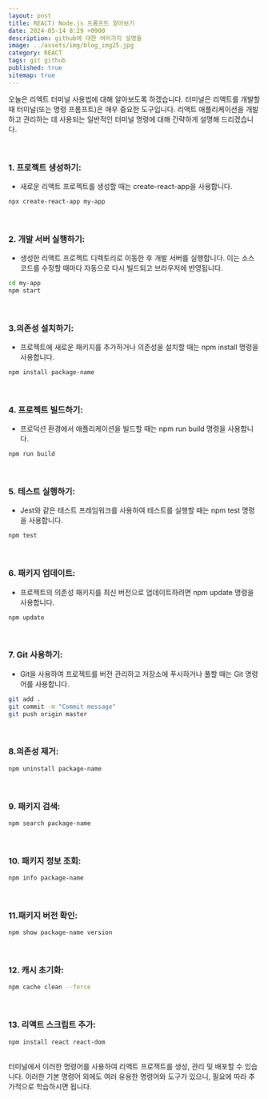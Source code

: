```yaml
---
layout: post
title: REACT) Node.js 프롬프트 알아보기
date: 2024-05-14 8:29 +0900
description: github에 대한 여러가지 설명들
image: ../assets/img/blog_img25.jpg
category: REACT
tags: git github
published: true
sitemap: true
---
```

오늘은 리엑트 터미널 사용법에 대해 알아보도록 하겠습니다. 터미널은 리액트를 개발할 때 터미널(또는 명령 프롬프트)은 매우 중요한 도구입니다. 리액트 애플리케이션을 개발하고 관리하는 데 사용되는 일반적인 터미널 명령에 대해 간략하게 설명해 드리겠습니다.   

<br>

### 1. 프로젝트 생성하기:
- 새로운 리액트 프로젝트를 생성할 때는 create-react-app을 사용합니다.

````bash
npx create-react-app my-app
````

<br>

### 2. 개발 서버 실행하기: 
- 생성한 리액트 프로젝트 디렉토리로 이동한 후 개발 서버를 실행합니다. 이는 소스 코드를 수정할 때마다 자동으로 다시 빌드되고 브라우저에 반영됩니다.


````bash
cd my-app
npm start
````

<br>

### 3.의존성 설치하기:
- 프로젝트에 새로운 패키지를 추가하거나 의존성을 설치할 때는 npm install 명령을 사용합니다.

````bash
npm install package-name
````

<br>

### 4. 프로젝트 빌드하기:
- 프로덕션 환경에서 애플리케이션을 빌드할 때는 npm run build 명령을 사용합니다.

````bash
npm run build
````

<br>

### 5. 테스트 실행하기:
- Jest와 같은 테스트 프레임워크를 사용하여 테스트를 실행할 때는 npm test 명령을 사용합니다.

````bash
npm test
````

<br>

### 6. 패키지 업데이트: 
- 프로젝트의 의존성 패키지를 최신 버전으로 업데이트하려면 npm update 명령을 사용합니다.

````bash
npm update
````

<br>

### 7. Git 사용하기:
- Git을 사용하여 프로젝트를 버전 관리하고 저장소에 푸시하거나 풀할 때는 Git 명령어를 사용합니다.

````bash
git add .
git commit -m "Commit message"
git push origin master
````

<br>

### 8.의존성 제거:

````bash
npm uninstall package-name
````

<br>

### 9. 패키지 검색:

````bash
npm search package-name
````

<br>

### 10. 패키지 정보 조회:

````bash
npm info package-name
````

<br>

### 11.패키지 버전 확인:

````bash
npm show package-name version
````

<br>

### 12. 캐시 초기화:

````bash
npm cache clean --force
````
<br>

### 13. 리액트 스크립트 추가:

````bash
npm install react react-dom
````
<br>
터미널에서 이러한 명령어를 사용하여 리액트 프로젝트를 생성, 관리 및 배포할 수 있습니다. 이러한 기본 명령어 외에도 여러 유용한 명령어와 도구가 있으니, 필요에 따라 추가적으로 학습하시면 됩니다.

